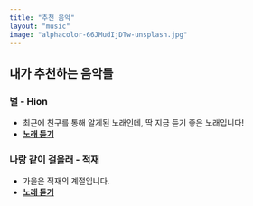 ```yaml
---
title: "추천 음악"
layout: "music"
image: "alphacolor-66JMudIjDTw-unsplash.jpg"
---
```


## 내가 추천하는 음악들

### 별 - Hion
- 최근에 친구를 통해 알게된 노래인데, 딱 지금 듣기 좋은 노래입니다! 
- **[노래 듣기](https://youtu.be/odBj6onwDuY?si=qVxqBUzqtIqcC_yc)**

### 나랑 같이 걸을래 - 적재
- 가을은 적재의 계절입니다.
- **[노래 듣기](https://youtu.be/cn8gCkw6H5A?si=x9VSZezA4GOZ7PXT)**

